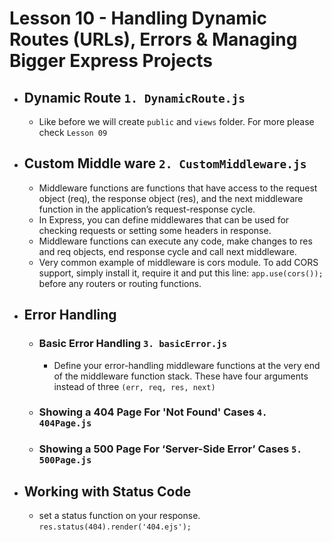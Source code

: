 # Lesson 10 - Handling Dynamic Routes (URLs), Errors & Managing Bigger Express Projects
- ## Dynamic Route `1. DynamicRoute.js`
    - Like before we will create `public` and `views` folder. For more please check `Lesson 09`
- ## Custom Middle ware `2. CustomMiddleware.js`
    - Middleware functions are functions that have access to the request object (req), the response object (res), and the next middleware function in the application’s request-response cycle.
    - In Express, you can define middlewares that can be used for checking requests or setting some headers in response.
    - Middleware functions can execute any code, make changes to res and req objects, end response cycle and call next middleware.
    - Very common example of middleware is cors module. To add CORS support, simply install it, require it and put this line: `app.use(cors());` before any routers or routing functions.
- ## Error Handling
    - ### Basic Error Handling `3. basicError.js`
        - Define your error-handling middleware functions at the very end of the middleware function stack. These have four arguments instead of three `(err, req, res, next)`
    - ### Showing a 404 Page For 'Not Found' Cases `4. 404Page.js`
    - ### Showing a 500 Page For  ‘Server-Side Error’ Cases `5. 500Page.js`
- ## Working with Status Code
    - set a status function on your response. `res.status(404).render('404.ejs');`